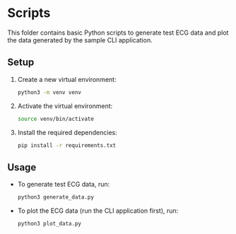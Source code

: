 # Scripts

This folder contains basic Python scripts to generate test ECG data and plot the data generated by the sample CLI application.

## Setup

1. Create a new virtual environment:
   ```bash
   python3 -m venv venv
   ```

2. Activate the virtual environment:
   ```bash
   source venv/bin/activate
   ```

3. Install the required dependencies:
   ```bash
   pip install -r requirements.txt
   ```

## Usage

- To generate test ECG data, run:
  ```bash
  python3 generate_data.py
  ```

- To plot the ECG data (run the CLI application first), run:
  ```bash
  python3 plot_data.py
  ```